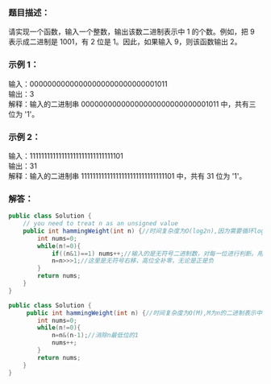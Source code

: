 ### 题目描述：    
请实现一个函数，输入一个整数，输出该数二进制表示中 1 的个数。例如，把 9 表示成二进制是 1001，有 2 位是 1。因此，如果输入 9，则该函数输出 2。


### 示例 1：     
输入：00000000000000000000000000001011    
输出：3    
解释：输入的二进制串 00000000000000000000000000001011 中，共有三位为 '1'。    
     
### 示例 2：    
输入：11111111111111111111111111111101    
输出：31     
解释：输入的二进制串 11111111111111111111111111111101 中，共有 31 位为 '1'。    

### 解答：   
```java
public class Solution {
    // you need to treat n as an unsigned value
    public int hammingWeight(int n) {//时间复杂度为O(log2n),因为需要循环log2n次，代表二进制最高位1所在的位数
        int nums=0;
        while(n!=0){
            if((n&1)==1) nums++;//输入的是无符号二进制数，对每一位进行判断。用位运算,注意&优先级低于==
            n=n>>>1;//这里是无符号右移，高位全补零，无论是正是负
        }
        return nums;
    }
}
```
```java
public class Solution {
     public int hammingWeight(int n) {//时间复杂度为O(M),M为n的二进制表示中1的个数。
        int nums=0;
        while(n!=0){
            n=n&(n-1);//消除n最低位的1
            nums++;
        }
        return nums;
    }
}
```
